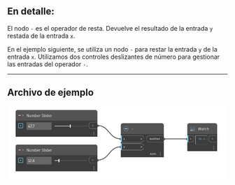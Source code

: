 ## En detalle:
El nodo `-` es el operador de resta. Devuelve el resultado de la entrada `y` restada de la entrada `x`.

En el ejemplo siguiente, se utiliza un nodo `-` para restar la entrada `y` de la entrada `x`. Utilizamos dos controles deslizantes de número para gestionar las entradas del operador `-`.
___
## Archivo de ejemplo

![-](./-_img.jpg)
